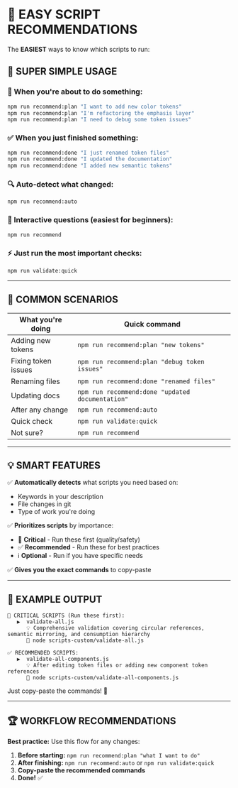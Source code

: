 # 🤖 EASY SCRIPT RECOMMENDATIONS

The **EASIEST** ways to know which scripts to run:

## 🚀 **SUPER SIMPLE USAGE**

### **🎯 When you're about to do something:**
```bash
npm run recommend:plan "I want to add new color tokens"
npm run recommend:plan "I'm refactoring the emphasis layer"
npm run recommend:plan "I need to debug some token issues"
```

### **✅ When you just finished something:**
```bash
npm run recommend:done "I just renamed token files"
npm run recommend:done "I updated the documentation"
npm run recommend:done "I added new semantic tokens"
```

### **🔍 Auto-detect what changed:**
```bash
npm run recommend:auto
```

### **💬 Interactive questions (easiest for beginners):**
```bash
npm run recommend
```

### **⚡ Just run the most important checks:**
```bash
npm run validate:quick
```

---

## 🎯 **COMMON SCENARIOS**

| **What you're doing** | **Quick command** |
|---------------------|------------------|
| Adding new tokens | `npm run recommend:plan "new tokens"` |
| Fixing token issues | `npm run recommend:plan "debug token issues"` |
| Renaming files | `npm run recommend:done "renamed files"` |
| Updating docs | `npm run recommend:done "updated documentation"` |
| After any change | `npm run recommend:auto` |
| Quick check | `npm run validate:quick` |
| Not sure? | `npm run recommend` |

---

## 💡 **SMART FEATURES**

✅ **Automatically detects** what scripts you need based on:
- Keywords in your description
- File changes in git
- Type of work you're doing

✅ **Prioritizes scripts** by importance:
- 🚨 **Critical** - Run these first (quality/safety)
- ✅ **Recommended** - Run these for best practices
- ℹ️ **Optional** - Run if you have specific needs

✅ **Gives you the exact commands** to copy-paste

---

## 🔧 **EXAMPLE OUTPUT**

```
🚨 CRITICAL SCRIPTS (Run these first):
   ▶️  validate-all.js
      💡 Comprehensive validation covering circular references, semantic mirroring, and consumption hierarchy
      🔧 node scripts-custom/validate-all.js

✅ RECOMMENDED SCRIPTS:
   ▶️  validate-all-components.js
      💡 After editing token files or adding new component token references
      🔧 node scripts-custom/validate-all-components.js
```

Just copy-paste the commands! 🎯

---

## 🏆 **WORKFLOW RECOMMENDATIONS**

**Best practice:** Use this flow for any changes:

1. **Before starting:** `npm run recommend:plan "what I want to do"`
2. **After finishing:** `npm run recommend:auto` or `npm run validate:quick`
3. **Copy-paste the recommended commands**
4. **Done!** ✅
